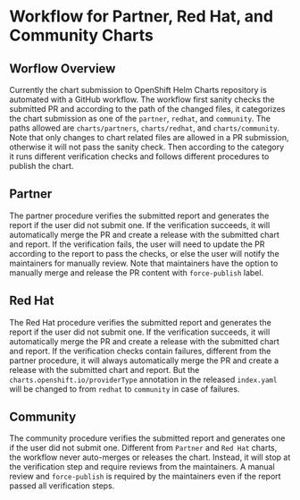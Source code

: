 # Workflow for Partner, Red Hat, and Community Charts

## Worflow Overview

Currently the chart submission to OpenShift Helm Charts repository is automated with a GitHub workflow. The workflow first sanity checks the submitted PR and according to the path of the changed files, it categorizes the chart submission as one of the `partner`, `redhat`, and `community`. The paths allowed are `charts/partners`, `charts/redhat`, and `charts/community`. Note that only changes to chart related files are allowed in a PR submission, otherwise it will not pass the sanity check. Then according to the category it runs different verification checks and follows different procedures to publish the chart.

## Partner

The partner procedure verifies the submitted report and generates the report if the user did not submit one. If the verification succeeds, it will automatically merge the PR and create a release with the submitted chart and report. If the verification fails, the user will need to update the PR according to the report to pass the checks, or else the user will notify the maintainers for manually review. Note that maintainers have the option to manually merge and release the PR content with `force-publish` label.

## Red Hat

The Red Hat procedure verifies the submitted report and generates the report if the user did not submit one. If the verification succeeds, it will automatically merge the PR and create a release with the submitted chart and report. If the verification checks contain failures, different from the partner procedure, it will always automatically merge the PR and create a release with the submitted chart and report. But the `charts.openshift.io/providerType` annotation in the released `index.yaml` will be changed to from `redhat` to `community` in case of failures.

## Community

The community procedure verifies the submitted report and generates one if the user did not submit one. Different from `Partner` and `Red Hat` charts, the workflow never auto-merges or releases the chart. Instead, it will stop at the verification step and require reviews from the maintainers. A manual review and `force-publish` is required by the maintainers even if the report passed all verification steps. 
